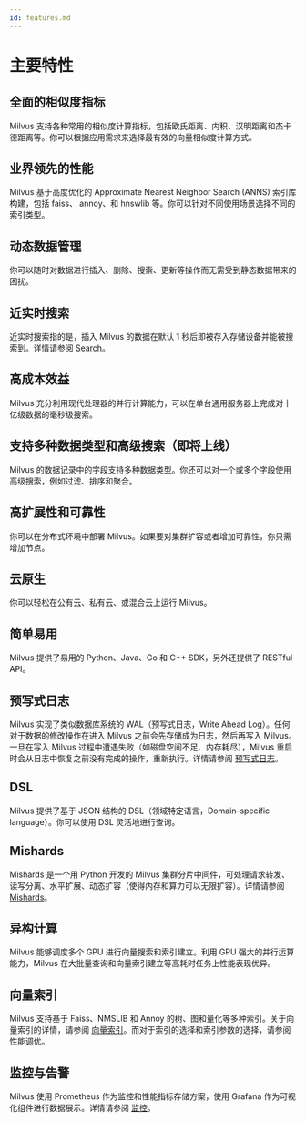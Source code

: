 ```yaml
---
id: features.md
---
```


# 主要特性

## 全面的相似度指标
  
Milvus 支持各种常用的相似度计算指标，包括欧氏距离、内积、汉明距离和杰卡德距离等。你可以根据应用需求来选择最有效的向量相似度计算方式。

## 业界领先的性能

Milvus 基于高度优化的 Approximate Nearest Neighbor Search (ANNS) 索引库构建，包括 faiss、 annoy、和 hnswlib 等。你可以针对不同使用场景选择不同的索引类型。

## 动态数据管理
  
你可以随时对数据进行插入、删除、搜索、更新等操作而无需受到静态数据带来的困扰。

## 近实时搜索

近实时搜索指的是，插入 Milvus 的数据在默认 1 秒后即被存入存储设备并能被搜索到。详情请参阅 [Search](index.md)。

## 高成本效益
  
Milvus 充分利用现代处理器的并行计算能力，可以在单台通用服务器上完成对十亿级数据的毫秒级搜索。

## 支持多种数据类型和高级搜索（即将上线）
  
Milvus 的数据记录中的字段支持多种数据类型。你还可以对一个或多个字段使用高级搜索，例如过滤、排序和聚合。

## 高扩展性和可靠性
  
你可以在分布式环境中部署 Milvus。如果要对集群扩容或者增加可靠性，你只需增加节点。

## 云原生

你可以轻松在公有云、私有云、或混合云上运行 Milvus。

## 简单易用

Milvus 提供了易用的 Python、Java、Go 和 C++ SDK，另外还提供了 RESTful API。

## 预写式日志

Milvus 实现了类似数据库系统的 WAL（预写式日志，Write Ahead Log）。任何对于数据的修改操作在进入 Milvus 之前会先存储成为日志，然后再写入 Milvus。一旦在写入 Milvus 过程中遭遇失败（如磁盘空间不足、内存耗尽），Milvus 重启时会从日志中恢复之前没有完成的操作，重新执行。详情请参阅 [预写式日志](write_ahead_log.md)。

## DSL

Milvus 提供了基于 JSON 结构的 DSL（领域特定语言，Domain-specific language）。你可以使用 DSL 灵活地进行查询。

## Mishards

Mishards 是一个用 Python 开发的 Milvus 集群分片中间件，可处理请求转发、读写分离、水平扩展、动态扩容（使得内存和算力可以无限扩容）。详情请参阅 [Mishards](mishards.md)。

## 异构计算

Milvus 能够调度多个 GPU 进行向量搜索和索引建立。利用 GPU 强大的并行运算能力，Milvus 在大批量查询和向量索引建立等高耗时任务上性能表现优异。

## 向量索引

Milvus 支持基于 Faiss、NMSLIB 和 Annoy 的树、图和量化等多种索引。关于向量索引的详情，请参阅 [向量索引](index.md)。而对于索引的选择和索引参数的选择，请参阅 [性能调优](tuning.md)。

## 监控与告警

Milvus 使用 Prometheus 作为监控和性能指标存储方案，使用 Grafana 作为可视化组件进行数据展示。详情请参阅 [监控](monitor.md)。